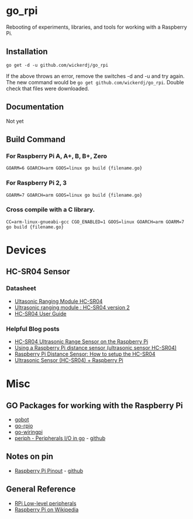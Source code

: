 # go_rpi
Rebooting of experiments, libraries, and tools for working with a Raspberry Pi. 

## Installation
`go get -d -u github.com/wickerdj/go_rpi`

If the above throws an error, remove the switches -d and -u and try again. The new command would be `go get github.com/wickerdj/go_rpi`. Double check that files were downloaded.

## Documentation
Not yet

## Build Command
### For Raspberry Pi A, A+, B, B+, Zero
`GOARM=6 GOARCH=arm GOOS=linux go build {filename.go}`

### For Raspberry Pi 2, 3
`GOARM=7 GOARCH=arm GOOS=linux go build {filename.go}`

### Cross compile with a C library.
`CC=arm-linux-gnueabi-gcc CGO_ENABLED=1 GOOS=linux GOARCH=arm GOARM=7 go build {filename.go}`

# Devices
## HC-SR04 Sensor
### Datasheet 
* [Ultasonic Ranging Module HC-SR04](https://cdn.sparkfun.com/datasheets/Sensors/Proximity/HCSR04.pdf)
* [Ultrasonic ranging module : HC-SR04 version 2](https://www.electroschematics.com/wp-content/uploads/2013/07/HC-SR04-datasheet-version-2.pdf)
* [HC-SR04 User Guide](https://www.mpja.com/download/hc-sr04_ultrasonic_module_user_guidejohn.pdf)


### Helpful Blog posts

* [HC-SR04 Ultrasonic Range Sensor on the Raspberry Pi](https://www.modmypi.com/blog/hc-sr04-ultrasonic-range-sensor-on-the-raspberry-pi)
* [Using a Raspberry Pi distance sensor (ultrasonic sensor HC-SR04)](https://tutorials-raspberrypi.com/raspberry-pi-ultrasonic-sensor-hc-sr04/)
* [Raspberry Pi Distance Sensor: How to setup the HC-SR04](https://pimylifeup.com/raspberry-pi-distance-sensor/)
* [Ultrasonic Sensor (HC-SR04) + Raspberry Pi](https://classes.engineering.wustl.edu/ese205/core/index.php?title=Ultrasonic_Sensor_(HC-SR04)_%2B_Raspberry_Pi)

# Misc
## GO Packages for working with the Raspberry Pi 

* [gobot](https://gobot.io/documentation/platforms/raspi/)
* [go-rpio](https://github.com/stianeikeland/go-rpio)
* [go-wiringpi](https://github.com/eternal-flame-AD/go-wiringpi)
* [periph - Peripherals I/O in go](https://periph.io) - [github](https://github.com/google/periph)

## Notes on pin

* [Raspberry Pi Pinout](https://pinout.xyz) - [github](https://github.com/Gadgetoid/Pinout.xyz)

## General Reference

* [RPi Low-level peripherals](https://elinux.org/RPi_Low-level_peripherals)
* [Raspberry Pi on Wikipedia](https://en.wikipedia.org/wiki/Raspberry_Pi)
